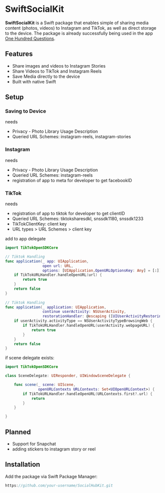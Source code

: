 # SwiftSocialKit

**SwiftSocialKit** is a Swift package that enables simple of sharing media content (photos, videos) to Instagram and TikTok, as well as direct storage to the device. The package is already successfully being used in the app [One Hundred Questions](https://100questions.club).

## Features

- Share images and videos to Instagram Stories
- Share Videos to TikTok and Instagram Reels
- Save Media directly to the device
- Built with native Swift

## Setup

### Saving to Device

needs 
- Privacy - Photo Library Usage Description
- Queried URL Schemes: instagram-reels, instagram-stories

### Instagram

needs 
- Privacy - Photo Library Usage Description
- Queried URL Schemes: instagram-reels
- registration of app to meta for developer to get facebookID

### TikTok

needs
- registration of app to tiktok for developer to get clientID
- Queried URL Schemes: tiktoksharesdkl, snssdk1180, snssdk1233
- TikTokClientKey: client key
- URL types > URL Schemes > client key

add to app delegate
```swift
import TikTokOpenSDKCore

// Tiktok Handling
func application(_ app: UIApplication,
                 open url: URL,
                 options: [UIApplication.OpenURLOptionsKey: Any] = [:]) -> Bool {
    if TikTokURLHandler.handleOpenURL(url) {
        return true
    }
    return false
}
    
// Tiktok Handling
func application(_ application: UIApplication,
                 continue userActivity: NSUserActivity,
                 restorationHandler: @escaping ([UIUserActivityRestoring]?) -> Void) -> Bool {
    if userActivity.activityType == NSUserActivityTypeBrowsingWeb {
        if TikTokURLHandler.handleOpenURL(userActivity.webpageURL) {
            return true
        }
    }
    return false
}
```

if scene delegate exists:
```swift
import TikTokOpenSDKCore

class SceneDelegate: UIResponder, UIWindowSceneDelegate {

    func scene(_ scene: UIScene, 
               openURLContexts URLContexts: Set<UIOpenURLContext>) {
        if TikTokURLHandler.handleOpenURL(URLContexts.first?.url) {
            return
        }
    }

}
```

## Planned

- Support for Snapchat
- adding stickers to instagram story or reel

## Installation

Add the package via Swift Package Manager:
```swift
https://github.com/your-username/SocialHubKit.git
```
